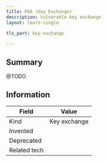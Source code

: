```yaml
---
title: RSA (Key Exchange)
description: Vulnerable key exchange
layout: learn-single

tls_part: key-exchange

---
```


## Summary

@TODO

## Information

| Field        | Value        |
|--------------|--------------|
| Kind         | Key exchange |
| Invented     |              |
| Deprecated   |              |
| Related tech |              |
